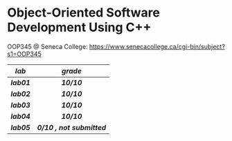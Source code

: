 # Object-Oriented Software Development Using C++
OOP345 @ Seneca College: https://www.senecacollege.ca/cgi-bin/subject?s1=OOP345

| **_lab_**   |         **_grade_**        |
|-------------|:--------------------------:|
| **_lab01_** | **_10/10_**                |
| **_lab02_** | **_10/10_**                |
| **_lab03_** | **_10/10_**                |
| **_lab04_** | **_10/10_**                |
| **_lab05_** | **_0/10 , not submitted_** |
